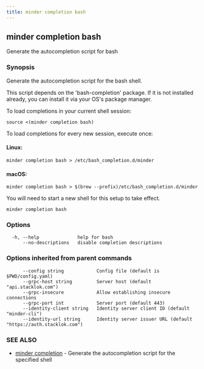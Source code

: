 ```yaml
---
title: minder completion bash
---
```

## minder completion bash

Generate the autocompletion script for bash

### Synopsis

Generate the autocompletion script for the bash shell.

This script depends on the 'bash-completion' package.
If it is not installed already, you can install it via your OS's package manager.

To load completions in your current shell session:

	source <(minder completion bash)

To load completions for every new session, execute once:

#### Linux:

	minder completion bash > /etc/bash_completion.d/minder

#### macOS:

	minder completion bash > $(brew --prefix)/etc/bash_completion.d/minder

You will need to start a new shell for this setup to take effect.


```
minder completion bash
```

### Options

```
  -h, --help              help for bash
      --no-descriptions   disable completion descriptions
```

### Options inherited from parent commands

```
      --config string            Config file (default is $PWD/config.yaml)
      --grpc-host string         Server host (default "api.stacklok.com")
      --grpc-insecure            Allow establishing insecure connections
      --grpc-port int            Server port (default 443)
      --identity-client string   Identity server client ID (default "minder-cli")
      --identity-url string      Identity server issuer URL (default "https://auth.stacklok.com")
```

### SEE ALSO

* [minder completion](minder_completion.md)	 - Generate the autocompletion script for the specified shell

